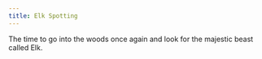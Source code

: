 ```yaml
---
title: Elk Spotting
---
```

The time to go into the woods once again and look for the majestic beast called Elk.